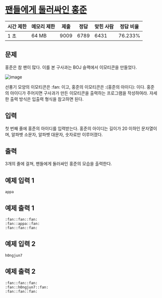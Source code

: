 # [팬들에게 둘러싸인 홍준](https://www.acmicpc.net/problem/14581)

| 시간 제한 | 메모리 제한 | 제출 | 정답 | 맞힌 사람 | 정답 비율 |
| --- | --- | --- | --- | --- | --- |
| 1 초 | 64 MB | 9009 | 6789 | 6431 | 76.233% |

## 문제

홍준은 참 팬이 많다. 이를 본 구사과는 BOJ 슬랙에서 이모티콘을 만들었다.

![image](https://github.com/wkdtjdwns/Cpp/assets/128266768/5ee1d579-6f4c-418a-b719-a2bd64ea9f0b)

선풍기 모양의 이모티콘은 :fan: 이고, 홍준의 이모티콘은 :(홍준의 아이디): 이다. 홍준의 아이디가 주어지면 구사과가 만든 이모티콘을 출력하는 프로그램을 작성하여라. 자세한 출력 방식은 입출력 형식을 참고하면 된다.

## 입력

첫 번째 줄에 홍준의 아이디를 입력받는다. 홍준의 아이디는 길이가 20 이하인 문자열이며, 알파벳 소문자, 알파벳 대문자, 숫자로만 이루어졌다.

## 출력

3개의 줄에 걸쳐, 팬들에게 둘러싸인 홍준의 모습을 출력한다.

## 예제 입력 1

```
appa

```

## 예제 출력 1

```
:fan::fan::fan:
:fan::appa::fan:
:fan::fan::fan:

```

## 예제 입력 2

```
h0ngjun7

```

## 예제 출력 2

```
:fan::fan::fan:
:fan::h0ngjun7::fan:
:fan::fan::fan:
```
